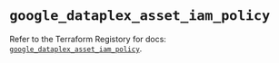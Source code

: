 # `google_dataplex_asset_iam_policy`

Refer to the Terraform Registory for docs: [`google_dataplex_asset_iam_policy`](https://www.terraform.io/docs/providers/google/r/dataplex_asset_iam_policy).
